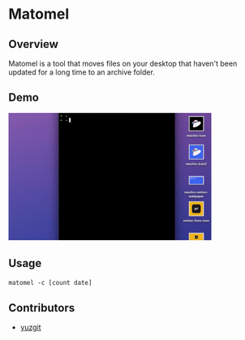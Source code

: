 # Matomel
## Overview
Matomel is a tool that moves files on your desktop that haven't been updated for a long time to an archive folder.

## Demo
<img 
     src='https://raw.githubusercontent.com/mochi-x/matomel/main/images/matomel_demo.gif' 
     width='400px'
/>

## Usage
```
matomel -c [count date]
```


## Contributors
- [yuzgit](https://github.com/yuzgit)
